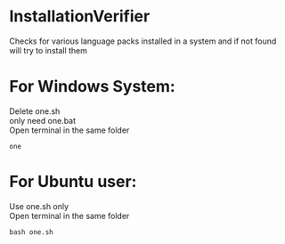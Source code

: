 # InstallationVerifier
Checks for various language packs installed in a system and if not found will try to install them

# For Windows System:
Delete one.sh <br>
only need one.bat <br>
Open terminal in the same folder

```
one
```
# For Ubuntu user:
Use one.sh only <br>
Open terminal in the same folder

```
bash one.sh
```

